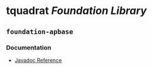 # tquadrat *Foundation Library*
## `foundation-apbase`
### Documentation

- [Javadoc Reference](https://htmlpreview.github.io/?https://github.com/tquadrat/foundation-apbase/blob/master/javadoc/index.html)
